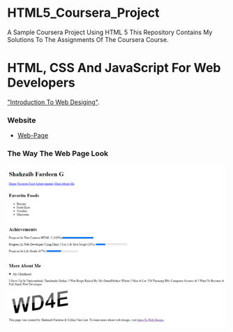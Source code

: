 # HTML5_Coursera_Project
A Sample Coursera Project Using HTML 5
This Repository Contains My Solutions To The Assignments Of The Coursera Course.

# HTML, CSS And JavaScript For Web Developers 

["Introduction To Web Desiging"](https://www.coursera.org/learn/html-css-javascript-for-web-developers).

### Website 
* [Web-Page](https://shahzaibfardeen.github.io/html5_Coursera_project/)

### The Way The Web Page Look 

![Web_Page_Image](Html5.png)
